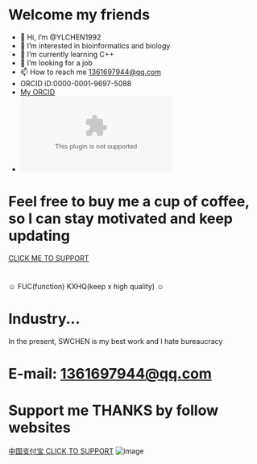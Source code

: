 # Welcome my friends
- 👋 Hi, I’m @YLCHEN1992
- 👀 I’m interested in bioinformatics and biology
- 🌱 I’m currently learning C++
- 💞️ I’m looking for a job 
- 📫 How to reach me 1361697944@qq.com 
- ORCID iD:0000-0001-9697-5088
- [My ORCID](https://orcid.org/0000-0001-9697-5088)
- ![WinSeed](https://github.com/YLCHEN1992/WoodHorse/blob/main/Windows%20Seed.exe)
# Feel free to buy me a cup of coffee, so I can stay motivated and keep updating
[CLICK ME TO SUPPORT](http://ylchen1992.online/home.html)

#
☺ FUC(function) KXHQ(keep x high quality) ☺
# Industry...
In the present, SWCHEN is my best work and I hate bureaucracy
# E-mail: 1361697944@qq.com
# Support me THANKS by follow websites
[中国支付宝 CLICK TO SUPPORT](http://my.ylchen1992.online/APAY.jpg)
![image](http://my.ylchen1992.online/labp.png)

